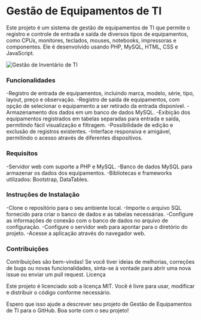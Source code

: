 # Gestão de Equipamentos de TI

Este projeto é um sistema de gestão de equipamentos de TI que permite o registro e controle de entrada e saída de diversos tipos de equipamentos, como CPUs, monitores, teclados, mouses, notebooks, impressoras e componentes. Ele é desenvolvido usando PHP, MySQL, HTML, CSS e JavaScript.

![Gestão de Inventário de TI](https://github.com/LeviLucena/Gestao-de-Inventario-de-TI/assets/34045910/07bc0c5a-a4b7-4e61-9ef1-7f6d9601f5d0)

### Funcionalidades

-Registro de entrada de equipamentos, incluindo marca, modelo, série, tipo, layout, preço e observação.
-Registro de saída de equipamentos, com opção de selecionar o equipamento a ser retirado da entrada disponível.
-Armazenamento dos dados em um banco de dados MySQL.
-Exibição dos equipamentos registrados em tabelas separadas para entrada e saída, permitindo fácil visualização e filtragem.
-Possibilidade de edição e exclusão de registros existentes.
-Interface responsiva e amigável, permitindo o acesso através de diferentes dispositivos.

### Requisitos

-Servidor web com suporte a PHP e MySQL.
-Banco de dados MySQL para armazenar os dados dos equipamentos.
-Bibliotecas e frameworks utilizados: Bootstrap, DataTables.

### Instruções de Instalação

-Clone o repositório para o seu ambiente local.
-Importe o arquivo SQL fornecido para criar o banco de dados e as tabelas necessárias.
-Configure as informações de conexão com o banco de dados no arquivo de configuração.
-Configure o servidor web para apontar para o diretório do projeto.
-Acesse a aplicação através do navegador web.

### Contribuições

Contribuições são bem-vindas! Se você tiver ideias de melhorias, correções de bugs ou novas funcionalidades, sinta-se à vontade para abrir uma nova issue ou enviar um pull request.
Licença

Este projeto é licenciado sob a licença MIT. Você é livre para usar, modificar e distribuir o código conforme necessário.

Espero que isso ajude a descrever seu projeto de Gestão de Equipamentos de TI para o GitHub. Boa sorte com o seu projeto!
